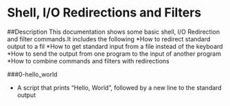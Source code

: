 # Shell, I/O Redirections and Filters

##Description
This documentation shows some basic shell, I/O Redirection and filter commands.It includes the following
*How to redirect standard output to a fil
*How to get standard input from a file instead of the keyboard
*How to send the output from one program to the input of another program
*How to combine commands and filters with redirections

###0-hello_world
- A script that prints “Hello, World”, followed by a new line to the standard output
